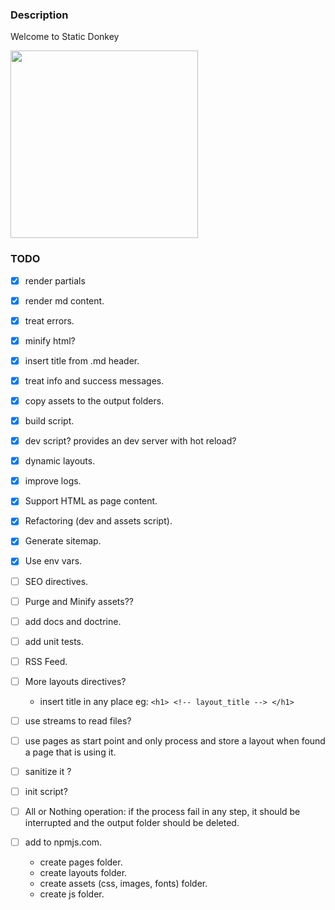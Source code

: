 ### Description

Welcome to Static Donkey

<img src="https://github.com/user-attachments/assets/6936fffa-cead-4d9a-a68d-d4e71ca39e83" width="300"/>


### TODO

  - [x] render partials 
  - [x] render md content.
  - [x] treat errors.
  - [x] minify html?
  - [x] insert title from .md header.
  - [x] treat info and success messages.
  - [x] copy assets to the output folders.
  - [x] build script.
  - [x] dev script? provides an dev server with hot reload?
  - [x] dynamic layouts.
  - [x] improve logs.
  - [x] Support HTML as page content.
  - [x] Refactoring (dev and assets script).
  - [x] Generate sitemap.
  - [x] Use env vars.

  - [ ] SEO directives.
  - [ ] Purge and Minify assets??
  - [ ] add docs and doctrine.
  - [ ] add unit tests.
  - [ ] RSS Feed.
  - [ ] More layouts directives?
    - insert title in any place eg:  `<h1> <!-- layout_title --> </h1>`
  - [ ] use streams to read files?
  - [ ] use pages as start point and only process and store a layout when found a page that is using it.
  - [ ] sanitize it ?
  - [ ] init script?
  - [ ] All or Nothing operation: if the process fail in any step,
        it should be interrupted and the output folder should be deleted.
        
  - [ ] add to npmjs.com.
    - create pages folder.
    - create layouts folder.
    - create assets (css, images, fonts) folder.
    - create js folder.


